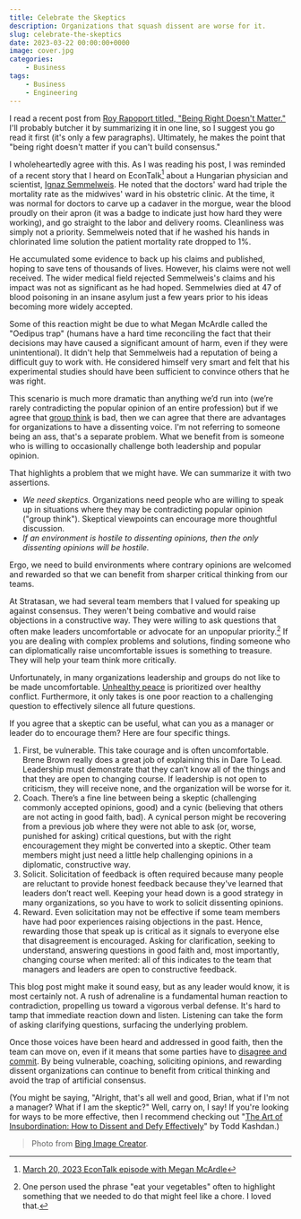 ```yaml
---
title: Celebrate the Skeptics
description: Organizations that squash dissent are worse for it.
slug: celebrate-the-skeptics
date: 2023-03-22 00:00:00+0000
image: cover.jpg
categories:
    - Business
tags:
    - Business
    - Engineering
---
```


I read a recent post from [Roy Rapoport titled, "Being Right Doesn't Matter."](https://medium.com/@royrapoport/being-right-doesnt-matter-70f00e2cd2a4) I'll probably butcher it by summarizing it in one line, so I suggest you go read it first (it's only a few paragraphs). Ultimately, he makes the point that "being right doesn't matter if you can't build consensus."

I wholeheartedly agree with this. As I was reading his post, I was reminded of a recent story that I heard on EconTalk[^econtalk] about a Hungarian physician and scientist, [Ignaz Semmelweis](https://en.wikipedia.org/wiki/Ignaz_Semmelweis). He noted that the doctors' ward had triple the mortality rate as the midwives' ward in his obstetric clinic. At the time, it was normal for doctors to carve up a cadaver in the morgue, wear the blood proudly on their apron (it was a badge to indicate just how hard they were working), and go straight to the labor and delivery rooms. Cleanliness was simply not a priority. Semmelweis noted that if he washed his hands in chlorinated lime solution the patient mortality rate dropped to 1%.

He accumulated some evidence to back up his claims and published, hoping to save tens of thousands of lives. However, his claims were not well received. The wider medical field rejected Semmelweis's claims and his impact was not as significant as he had hoped. Semmelwies died at 47 of blood poisoning in an insane asylum just a few years prior to his ideas becoming more widely accepted.

Some of this reaction might be due to what Megan McArdle called the "Oedipus trap" (humans have a hard time reconciling the fact that their decisions may have caused a significant amount of harm, even if they were unintentional). It didn't help that Semmelweis had a reputation of being a difficult guy to work with. He considered himself very smart and felt that his experimental studies should have been sufficient to convince others that he was right.

This scenario is much more dramatic than anything we’d run into (we’re rarely contradicting the popular opinion of an entire profession) but if we agree that [group think](https://en.wikipedia.org/wiki/Groupthink) is bad, then we can agree that there are advantages for organizations to have a dissenting voice. I'm not referring to someone being an ass, that's a separate problem. What we benefit from is someone who is willing to occasionally challenge both leadership and popular opinion.

That highlights a problem that we might have. We can summarize it with two assertions.

- *We need skeptics.* Organizations need people who are willing to speak up in situations where they may be contradicting popular opinion ("group think"). Skeptical viewpoints can encourage more thoughtful discussion.
- _If an environment is hostile to dissenting opinions, then the only dissenting opinions will be hostile._

Ergo, we need to build environments where contrary opinions are welcomed and rewarded so that we can benefit from sharper critical thinking from our teams.

At Stratasan, we had several team members that I valued for speaking up against consensus. They weren't being combative and would raise objections in a constructive way. They were willing to ask questions that often make leaders uncomfortable or advocate for an unpopular priority.[^veggies] If you are dealing with complex problems and solutions, finding someone who can diplomatically raise uncomfortable issues is something to treasure. They will help your team think more critically.

Unfortunately, in many organizations leadership and groups do not like to be made uncomfortable. [Unhealthy peace](https://freakonomics.com/podcast/how-to-make-meetings-less-terrible-ep-389/) is prioritized over healthy conflict. Furthermore, it only takes is one poor reaction to a challenging question to effectively silence all future questions.

If you agree that a skeptic can be useful, what can you as a manager or leader do to encourage them? Here are four specific things.

1. First, be vulnerable. This take courage and is often uncomfortable. Brene Brown really does a great job of explaining this in Dare To Lead. Leadership must demonstrate that they can’t know all of the things and that they are open to changing course. If leadership is not open to criticism, they will receive none, and the organization will be worse for it.
1. Coach. There’s a fine line between being a skeptic (challenging commonly accepted opinions, good) and a cynic (believing that others are not acting in good faith, bad). A cynical person might be recovering from a previous job where they were not able to ask (or, worse, punished for asking) critical questions, but with the right encouragement they might be converted into a skeptic. Other team members might just need a little help challenging opinions in a diplomatic, constructive way.
1. Solicit. Solicitation of feedback is often required because many people are reluctant to provide honest feedback because they've learned that leaders don’t react well. Keeping your head down is a good strategy in many organizations, so you have to work to solicit dissenting opinions.
1. Reward. Even solicitation may not be effective if some team members have had poor experiences raising objections in the past. Hence, rewarding those that speak up is critical as it signals to everyone else that disagreement is encouraged. Asking for clarification, seeking to understand, answering questions in good faith and, most importantly, changing course when merited: all of this indicates to the team that managers and leaders are open to constructive feedback.

This blog post might make it sound easy, but as any leader would know, it is most certainly not. A rush of adrenaline is a fundamental human reaction to contradiction, propelling us toward a vigorous verbal defense. It's hard to tamp that immediate reaction down and listen. Listening can take the form of asking clarifying questions, surfacing the underlying problem.

Once those voices have been heard and addressed in good faith, then the team can move on, even if it means that some parties have to [disagree and commit](https://en.wikipedia.org/wiki/Disagree_and_commit). By being vulnerable, coaching, soliciting opinions, and rewarding dissent organizations can continue to benefit from critical thinking and avoid the trap of artificial consensus.

(You might be saying, "Alright, that's all well and good, Brian, what if I'm not a manager? What if I am the skeptic?" Well, carry on, I say! If you're looking for ways to be more effective, then I recommend checking out "[The Art of Insubordination: How to Dissent and Defy Effectively](https://www.goodreads.com/book/show/57559387-the-art-of-insubordination)" by Todd Kashdan.)

[^econtalk]: [March 20, 2023 EconTalk episode with Megan McArdle](https://www.econtalk.org/megan-mcardle-on-the-oedipus-trap/)
[^veggies]: One person used the phrase "eat your vegetables" often to highlight something that we needed to do that might feel like a chore. I loved that.

> Photo from [Bing Image Creator](https://www.bing.com/images/create?FORM=GDPGLP).
